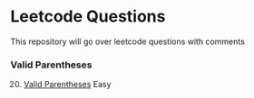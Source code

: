 # Leetcode Questions
This repository will go over leetcode questions with comments

### Valid Parentheses
20. [Valid Parentheses](https://leetcode.com/problems/valid-parentheses/solution/) Easy